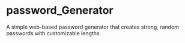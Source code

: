# password_Generator
A simple web-based password generator that creates strong, random passwords with customizable lengths.
